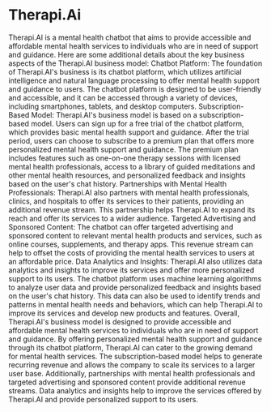 <h1>Therapi.Ai</h1>

Therapi.AI is a mental health chatbot that aims to provide accessible and affordable mental health services to individuals who are in need of support and guidance. Here are some additional details about the key business aspects of the Therapi.AI business model:
Chatbot Platform: The foundation of Therapi.AI's business is its chatbot platform, which utilizes artificial intelligence and natural language processing to offer mental health support and guidance to users. The chatbot platform is designed to be user-friendly and accessible, and it can be accessed through a variety of devices, including smartphones, tablets, and desktop computers.
Subscription-Based Model: Therapi.AI's business model is based on a subscription-based model. Users can sign up for a free trial of the chatbot platform, which provides basic mental health support and guidance. After the trial period, users can choose to subscribe to a premium plan that offers more personalized mental health support and guidance. The premium plan includes features such as one-on-one therapy sessions with licensed mental health professionals, access to a library of guided meditations and other mental health resources, and personalized feedback and insights based on the user's chat history.
Partnerships with Mental Health Professionals: Therapi.AI also partners with mental health professionals, clinics, and hospitals to offer its services to their patients, providing an additional revenue stream. This partnership helps Therapi.AI to expand its reach and offer its services to a wider audience.
Targeted Advertising and Sponsored Content: The chatbot can offer targeted advertising and sponsored content to relevant mental health products and services, such as online courses, supplements, and therapy apps. This revenue stream can help to offset the costs of providing the mental health services to users at an affordable price.
Data Analytics and Insights: Therapi.AI also utilizes data analytics and insights to improve its services and offer more personalized support to its users. The chatbot platform uses machine learning algorithms to analyze user data and provide personalized feedback and insights based on the user's chat history. This data can also be used to identify trends and patterns in mental health needs and behaviors, which can help Therapi.AI to improve its services and develop new products and features.
Overall, Therapi.AI's business model is designed to provide accessible and affordable mental health services to individuals who are in need of support and guidance. By offering personalized mental health support and guidance through its chatbot platform, Therapi.AI can cater to the growing demand for mental health services. The subscription-based model helps to generate recurring revenue and allows the company to scale its services to a larger user base. Additionally, partnerships with mental health professionals and targeted advertising and sponsored content provide additional revenue streams. Data analytics and insights help to improve the services offered by Therapi.AI and provide personalized support to its users.

